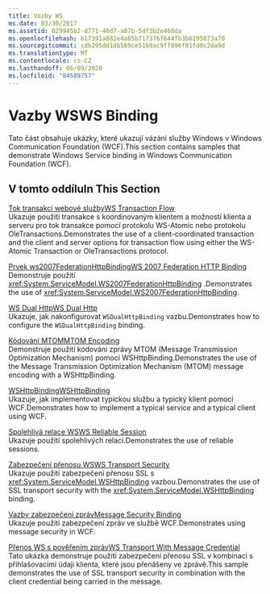 ```yaml
---
title: Vazby WS
ms.date: 03/30/2017
ms.assetid: 629945b2-d771-46d7-a87b-5df3b2e460da
ms.openlocfilehash: b17391a882e4a85b717376f644fb3b6195073a70
ms.sourcegitcommit: cdb295dd1db589ce5169ac9ff096f01fd0c2da9d
ms.translationtype: MT
ms.contentlocale: cs-CZ
ms.lasthandoff: 06/09/2020
ms.locfileid: "84589757"
---
```

# <a name="ws-binding"></a><span data-ttu-id="a9c36-102">Vazby WS</span><span class="sxs-lookup"><span data-stu-id="a9c36-102">WS Binding</span></span>
<span data-ttu-id="a9c36-103">Tato část obsahuje ukázky, které ukazují vázání služby Windows v Windows Communication Foundation (WCF).</span><span class="sxs-lookup"><span data-stu-id="a9c36-103">This section contains samples that demonstrate Windows Service binding in Windows Communication Foundation (WCF).</span></span>  
  
## <a name="in-this-section"></a><span data-ttu-id="a9c36-104">V tomto oddílu</span><span class="sxs-lookup"><span data-stu-id="a9c36-104">In This Section</span></span>  
 [<span data-ttu-id="a9c36-105">Tok transakcí webové služby</span><span class="sxs-lookup"><span data-stu-id="a9c36-105">WS Transaction Flow</span></span>](ws-transaction-flow.md)  
 <span data-ttu-id="a9c36-106">Ukazuje použití transakce s koordinovaným klientem a možností klienta a serveru pro tok transakce pomocí protokolu WS-Atomic nebo protokolu OleTransactions.</span><span class="sxs-lookup"><span data-stu-id="a9c36-106">Demonstrates the use of a client-coordinated transaction and the client and server options for transaction flow using either the WS-Atomic Transaction or OleTransactions protocol.</span></span>  
  
 [<span data-ttu-id="a9c36-107">Prvek ws2007FederationHttpBinding</span><span class="sxs-lookup"><span data-stu-id="a9c36-107">WS 2007 Federation HTTP Binding</span></span>](ws-2007-federation-http-binding.md)  
 <span data-ttu-id="a9c36-108">Demonstruje použití <xref:System.ServiceModel.WS2007FederationHttpBinding> .</span><span class="sxs-lookup"><span data-stu-id="a9c36-108">Demonstrates the use of <xref:System.ServiceModel.WS2007FederationHttpBinding>.</span></span>  
  
 [<span data-ttu-id="a9c36-109">WS Dual Http</span><span class="sxs-lookup"><span data-stu-id="a9c36-109">WS Dual Http</span></span>](ws-dual-http.md)  
 <span data-ttu-id="a9c36-110">Ukazuje, jak nakonfigurovat `WSDualHttpBinding` vazbu.</span><span class="sxs-lookup"><span data-stu-id="a9c36-110">Demonstrates how to configure the `WSDualHttpBinding` binding.</span></span>  
  
 [<span data-ttu-id="a9c36-111">Kódování MTOM</span><span class="sxs-lookup"><span data-stu-id="a9c36-111">MTOM Encoding</span></span>](mtom-encoding.md)  
 <span data-ttu-id="a9c36-112">Demonstruje použití kódování zprávy MTOM (Message Transmission Optimization Mechanism) pomocí WSHttpBinding.</span><span class="sxs-lookup"><span data-stu-id="a9c36-112">Demonstrates the use of the Message Transmission Optimization Mechanism (MTOM) message encoding with a WSHttpBinding.</span></span>  
  
 [<span data-ttu-id="a9c36-113">WSHttpBinding</span><span class="sxs-lookup"><span data-stu-id="a9c36-113">WSHttpBinding</span></span>](wshttpbinding.md)  
 <span data-ttu-id="a9c36-114">Ukazuje, jak implementovat typickou službu a typický klient pomocí WCF.</span><span class="sxs-lookup"><span data-stu-id="a9c36-114">Demonstrates how to implement a typical service and a typical client using WCF.</span></span>  
  
 [<span data-ttu-id="a9c36-115">Spolehlivá relace WS</span><span class="sxs-lookup"><span data-stu-id="a9c36-115">WS Reliable Session</span></span>](ws-reliable-session.md)  
 <span data-ttu-id="a9c36-116">Ukazuje použití spolehlivých relací.</span><span class="sxs-lookup"><span data-stu-id="a9c36-116">Demonstrates the use of reliable sessions.</span></span>  
  
 [<span data-ttu-id="a9c36-117">Zabezpečení přenosu WS</span><span class="sxs-lookup"><span data-stu-id="a9c36-117">WS Transport Security</span></span>](ws-transport-security.md)  
 <span data-ttu-id="a9c36-118">Ukazuje použití zabezpečení přenosu SSL s <xref:System.ServiceModel.WSHttpBinding> vazbou.</span><span class="sxs-lookup"><span data-stu-id="a9c36-118">Demonstrates the use of SSL transport security with the <xref:System.ServiceModel.WSHttpBinding> binding.</span></span>  
  
 [<span data-ttu-id="a9c36-119">Vazby zabezpečení zpráv</span><span class="sxs-lookup"><span data-stu-id="a9c36-119">Message Security Binding</span></span>](message-security-binding.md)  
 <span data-ttu-id="a9c36-120">Ukazuje použití zabezpečení zpráv ve službě WCF.</span><span class="sxs-lookup"><span data-stu-id="a9c36-120">Demonstrates using message security in WCF.</span></span>  
  
 [<span data-ttu-id="a9c36-121">Přenos WS s pověřením zpráv</span><span class="sxs-lookup"><span data-stu-id="a9c36-121">WS Transport With Message Credential</span></span>](ws-transport-with-message-credential.md)  
 <span data-ttu-id="a9c36-122">Tato ukázka demonstruje použití zabezpečení přenosu SSL v kombinaci s přihlašovacími údaji klienta, které jsou přenášeny ve zprávě.</span><span class="sxs-lookup"><span data-stu-id="a9c36-122">This sample demonstrates the use of SSL transport security in combination with the client credential being carried in the message.</span></span>
